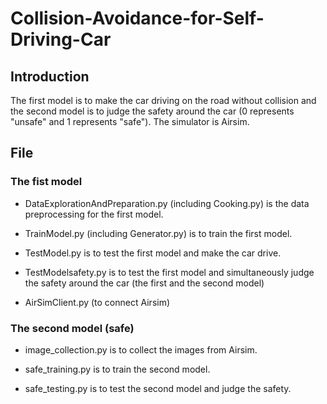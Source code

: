 # Collision-Avoidance-for-Self-Driving-Car
## Introduction
The first model is to make the car driving on the road without collision and the second model is to judge the safety around the car (0 represents "unsafe" and 1 represents "safe").
The simulator is Airsim.

## File
### The fist model
- DataExplorationAndPreparation.py (including Cooking.py) is the data preprocessing for the first model.

- TrainModel.py (including Generator.py) is to train the first model.

- TestModel.py is to test the first model and make the car drive.

- TestModelsafety.py is to test the first model and simultaneously judge the safety around the car (the first and the second model)

- AirSimClient.py (to connect Airsim)

### The second model (safe)

- image_collection.py is to collect the images from Airsim.

- safe_training.py is to train the second model.

- safe_testing.py is to test the second model and judge the safety.
